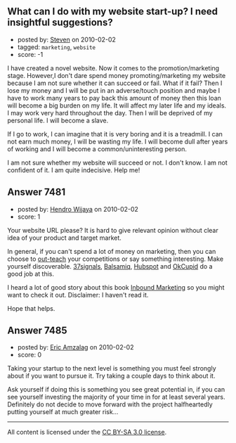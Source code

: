 ## What can I do with my website start-up? I need insightful suggestions?

- posted by: [Steven](https://stackexchange.com/users/-1/2233-steven) on 2010-02-02
- tagged: `marketing`, `website`
- score: -1

I have created a novel website. Now it comes to the promotion/marketing stage. However,I don't dare spend money promoting/marketing my website because I am not sure whether it can succeed or fail. What if it fail? Then I lose my money and I will be put in an adverse/touch position and maybe I have to work many years to pay back this amount of money then this loan will become a big burden on my life. It will affect my later life and my ideals. I may work very hard throughout the day. Then I will be deprived of my personal life. I will become a slave.

If I go to work, I can imagine that it is very boring and it is a treadmill. I can not earn much money, I will be wasting my life. I will become dull after years of working and I will become a common/uninteresting person.

I am not sure whether my website will succeed or not. I don't know. I am not confident of it. I am quite indecisive. Help me!


## Answer 7481

- posted by: [Hendro Wijaya](https://stackexchange.com/users/-1/115-hendro-wijaya) on 2010-02-02
- score: 1

<p>Your website URL please? It is hard to give relevant opinion without clear idea of your product and target market.</p>

<p>In general, if you can't spend a lot of money on marketing, then you can choose to <a href="http://headrush.typepad.com/creating%5Fpassionate%5Fusers/2005/09/you%5Fcan%5Foutspen.html" rel="nofollow">out-teach</a> your competitions or say something interesting. Make yourself discoverable. <a href="http://37signals.com/svn/" rel="nofollow">37signals</a>, <a href="http://www.balsamiq.com/blog/2008/07/30/10000-in-revenue-in-the-first-6-weeks/" rel="nofollow">Balsamiq</a>, <a href="http://onstartups.com/" rel="nofollow">Hubspot</a> and <a href="http://blog.okcupid.com/" rel="nofollow">OkCupid</a> do a good job at this.</p>

<p>I heard a lot of good story about this book <a href="http://rads.stackoverflow.com/amzn/click/0470499311" rel="nofollow">Inbound Marketing</a> so you might want to check it out. Disclaimer: I haven't read it. </p>

<p>Hope that helps.</p>



## Answer 7485

- posted by: [Eric Amzalag](https://stackexchange.com/users/-1/2302-eric-amzalag) on 2010-02-02
- score: 0

Taking your startup to the next level is something you must feel strongly about if you want to pursue it. Try taking a couple days to think about it.

Ask yourself if doing this is something you see great potential in, if you can see yourself investing the majority of your time in for at least several years. Definitely do not decide to move forward with the project halfheartedly putting yourself at much greater risk...



---

All content is licensed under the [CC BY-SA 3.0 license](https://creativecommons.org/licenses/by-sa/3.0/).
